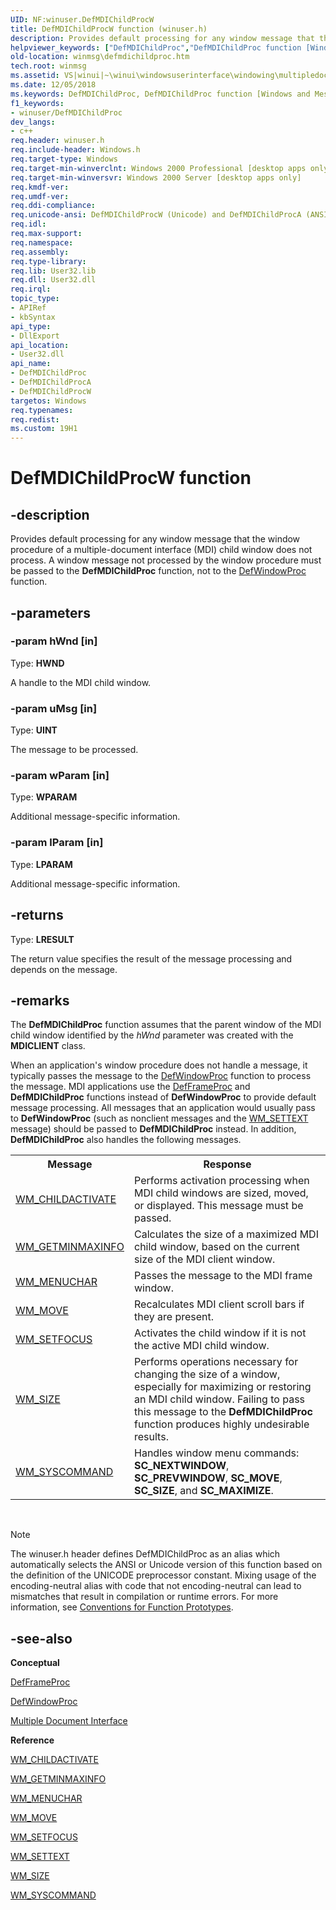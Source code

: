 ```yaml
---
UID: NF:winuser.DefMDIChildProcW
title: DefMDIChildProcW function (winuser.h)
description: Provides default processing for any window message that the window procedure of a multiple-document interface (MDI) child window does not process.
helpviewer_keywords: ["DefMDIChildProc","DefMDIChildProc function [Windows and Messages]","DefMDIChildProcA","DefMDIChildProcW","_win32_DefMDIChildProc","_win32_defmdichildproc_cpp","winmsg.defmdichildproc","winui._win32_defmdichildproc","winuser/DefMDIChildProc","winuser/DefMDIChildProcA","winuser/DefMDIChildProcW"]
old-location: winmsg\defmdichildproc.htm
tech.root: winmsg
ms.assetid: VS|winui|~\winui\windowsuserinterface\windowing\multipledocumentinterface\multipledocumentinterfacereference\multipledocumentinterfacefunctions\defmdichildproc.htm
ms.date: 12/05/2018
ms.keywords: DefMDIChildProc, DefMDIChildProc function [Windows and Messages], DefMDIChildProcA, DefMDIChildProcW, _win32_DefMDIChildProc, _win32_defmdichildproc_cpp, winmsg.defmdichildproc, winui._win32_defmdichildproc, winuser/DefMDIChildProc, winuser/DefMDIChildProcA, winuser/DefMDIChildProcW
f1_keywords:
- winuser/DefMDIChildProc
dev_langs:
- c++
req.header: winuser.h
req.include-header: Windows.h
req.target-type: Windows
req.target-min-winverclnt: Windows 2000 Professional [desktop apps only]
req.target-min-winversvr: Windows 2000 Server [desktop apps only]
req.kmdf-ver: 
req.umdf-ver: 
req.ddi-compliance: 
req.unicode-ansi: DefMDIChildProcW (Unicode) and DefMDIChildProcA (ANSI)
req.idl: 
req.max-support: 
req.namespace: 
req.assembly: 
req.type-library: 
req.lib: User32.lib
req.dll: User32.dll
req.irql: 
topic_type:
- APIRef
- kbSyntax
api_type:
- DllExport
api_location:
- User32.dll
api_name:
- DefMDIChildProc
- DefMDIChildProcA
- DefMDIChildProcW
targetos: Windows
req.typenames: 
req.redist: 
ms.custom: 19H1
---
```


# DefMDIChildProcW function


## -description


Provides default processing for any window message that the window procedure of a multiple-document interface (MDI) child window does not process. A window message not processed by the window procedure must be passed to the <b>DefMDIChildProc</b> function, not to the <a href="https://docs.microsoft.com/windows/desktop/api/winuser/nf-winuser-defwindowproca">DefWindowProc</a> function. 


## -parameters




### -param hWnd [in]

Type: <b>HWND</b>

A handle to the MDI child window. 


### -param uMsg [in]

Type: <b>UINT</b>

The message to be processed. 


### -param wParam [in]

Type: <b>WPARAM</b>

Additional message-specific information. 


### -param lParam [in]

Type: <b>LPARAM</b>

Additional message-specific information. 


## -returns



Type: <b>LRESULT</b>

The return value specifies the result of the message processing and depends on the message. 




## -remarks



The <b>DefMDIChildProc</b> function assumes that the parent window of the MDI child window identified by the <i>hWnd</i> parameter was created with the <b>MDICLIENT</b> class. 

When an application's window procedure does not handle a message, it typically passes the message to the <a href="https://docs.microsoft.com/windows/desktop/api/winuser/nf-winuser-defwindowproca">DefWindowProc</a> function to process the message. MDI applications use the <a href="https://docs.microsoft.com/windows/desktop/api/winuser/nf-winuser-defframeproca">DefFrameProc</a> and <b>DefMDIChildProc</b> functions instead of <b>DefWindowProc</b> to provide default message processing. All messages that an application would usually pass to <b>DefWindowProc</b> (such as nonclient messages and the <a href="https://docs.microsoft.com/windows/desktop/winmsg/wm-settext">WM_SETTEXT</a> message) should be passed to <b>DefMDIChildProc</b> instead. In addition, <b>DefMDIChildProc</b> also handles the following messages. 

				

<table class="clsStd">
<tr>
<th>Message</th>
<th>Response</th>
</tr>
<tr>
<td>
<a href="https://docs.microsoft.com/windows/desktop/winmsg/wm-childactivate">WM_CHILDACTIVATE</a>
</td>
<td>Performs activation processing when MDI child windows are sized, moved, or displayed. This message must be passed.</td>
</tr>
<tr>
<td>
<a href="https://docs.microsoft.com/windows/desktop/winmsg/wm-getminmaxinfo">WM_GETMINMAXINFO</a>
</td>
<td>Calculates the size of a maximized MDI child window, based on the current size of the MDI client window.</td>
</tr>
<tr>
<td>
<a href="https://docs.microsoft.com/windows/desktop/menurc/wm-menuchar">WM_MENUCHAR</a>
</td>
<td>Passes the message to the MDI frame window.</td>
</tr>
<tr>
<td>
<a href="https://docs.microsoft.com/windows/desktop/winmsg/wm-move">WM_MOVE</a>
</td>
<td>Recalculates MDI client scroll bars if they are present.</td>
</tr>
<tr>
<td>
<a href="https://docs.microsoft.com/windows/desktop/inputdev/wm-setfocus">WM_SETFOCUS</a>
</td>
<td>Activates the child window if it is not the active MDI child window.</td>
</tr>
<tr>
<td>
<a href="https://docs.microsoft.com/windows/desktop/winmsg/wm-size">WM_SIZE</a>
</td>
<td>Performs operations necessary for changing the size of a window, especially for maximizing or restoring an MDI child window. Failing to pass this message to the <b>DefMDIChildProc</b> function produces highly undesirable results.</td>
</tr>
<tr>
<td>
<a href="https://docs.microsoft.com/windows/desktop/menurc/wm-syscommand">WM_SYSCOMMAND</a>
</td>
<td>Handles window menu commands: <b>SC_NEXTWINDOW</b>, <b>SC_PREVWINDOW</b>, <b>SC_MOVE</b>, <b>SC_SIZE</b>, and <b>SC_MAXIMIZE</b>.</td>
</tr>
</table>
 





> [!NOTE]
> The winuser.h header defines DefMDIChildProc as an alias which automatically selects the ANSI or Unicode version of this function based on the definition of the UNICODE preprocessor constant. Mixing usage of the encoding-neutral alias with code that not encoding-neutral can lead to mismatches that result in compilation or runtime errors. For more information, see [Conventions for Function Prototypes](/windows/win32/intl/conventions-for-function-prototypes).

## -see-also




<b>Conceptual</b>



<a href="https://docs.microsoft.com/windows/desktop/api/winuser/nf-winuser-defframeproca">DefFrameProc</a>



<a href="https://docs.microsoft.com/windows/desktop/api/winuser/nf-winuser-defwindowproca">DefWindowProc</a>



<a href="https://docs.microsoft.com/windows/desktop/winmsg/multiple-document-interface">Multiple Document Interface</a>



<b>Reference</b>



<a href="https://docs.microsoft.com/windows/desktop/winmsg/wm-childactivate">WM_CHILDACTIVATE</a>



<a href="https://docs.microsoft.com/windows/desktop/winmsg/wm-getminmaxinfo">WM_GETMINMAXINFO</a>



<a href="https://docs.microsoft.com/windows/desktop/menurc/wm-menuchar">WM_MENUCHAR</a>



<a href="https://docs.microsoft.com/windows/desktop/winmsg/wm-move">WM_MOVE</a>



<a href="https://docs.microsoft.com/windows/desktop/inputdev/wm-setfocus">WM_SETFOCUS</a>



<a href="https://docs.microsoft.com/windows/desktop/winmsg/wm-settext">WM_SETTEXT</a>



<a href="https://docs.microsoft.com/windows/desktop/winmsg/wm-size">WM_SIZE</a>



<a href="https://docs.microsoft.com/windows/desktop/menurc/wm-syscommand">WM_SYSCOMMAND</a>
 

 

